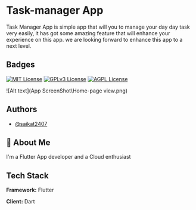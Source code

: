# Task-manager App

Task Manager App is simple app that will you to manage your day day task very easily, it has got some amazing feature that will enhance your experience on this app. we are looking forward to enhance this app to a next level.



## Badges

[![MIT License](https://img.shields.io/badge/License-MIT-green.svg)](https://choosealicense.com/licenses/mit/)
[![GPLv3 License](https://img.shields.io/badge/License-GPL%20v3-yellow.svg)](https://opensource.org/licenses/)
[![AGPL License](https://img.shields.io/badge/license-AGPL-blue.svg)](http://www.gnu.org/licenses/agpl-3.0)

![Alt text](App ScreenShot\Home-page view.png)

## Authors

- [@saikat2407](https://www.github.com/octokatherine)


## 🚀 About Me
I'm a Flutter App developer and a Cloud enthusiast


## Tech Stack

**Framework:** Flutter

**Client:** Dart